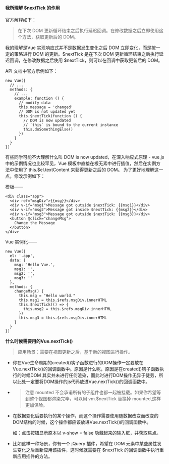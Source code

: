 #### 我所理解 $nextTick 的作用

官方解释如下：
>在下次 DOM 更新循环结束之后执行延迟回调。在修改数据之后立即使用这个方法，获取更新后的 DOM。

我的理解是Vue 实现响应式并不是数据发生变化之后 DOM 立即变化，而是按一定的策略进行 DOM 的更新。$nextTick 是在下次 DOM 更新循环结束之后执行延迟回调，在修改数据之后使用 $nextTick，则可以在回调中获取更新后的 DOM。 


API 文档中官方示例如下：
```
new Vue({
  // ...
  methods: {
    // ...
    example: function () {
      // modify data
      this.message = 'changed'
      // DOM is not updated yet
      this.$nextTick(function () {
        // DOM is now updated
        // `this` is bound to the current instance
        this.doSomethingElse()
      })
    }
  }
})
````
有些同学可能不大理解什么叫 DOM is now updated，在深入响应式原理 - vue.js中的示例情况也比较罕见，Vue 模板中直接在根无素中进行插值，然后在实例方法中使用了 this.$el.textContent 来获得更新之后的 DOM。
为了更好地理解这一点，修改示例如下：

模板——
````
<div class="app">
  <div ref="msgDiv">{{msg}}</div>
  <div v-if="msg1">Message got outside $nextTick: {{msg1}}</div>
  <div v-if="msg2">Message got inside $nextTick: {{msg2}}</div>
  <div v-if="msg3">Message got outside $nextTick: {{msg3}}</div>
  <button @click="changeMsg">
    Change the Message
  </button>
</div>
````
Vue 实例化——
````
new Vue({
  el: '.app',
  data: {
    msg: 'Hello Vue.',
    msg1: '',
    msg2: '',
    msg3: ''
  },
  methods: {
    changeMsg() {
      this.msg = "Hello world."
      this.msg1 = this.$refs.msgDiv.innerHTML
      this.$nextTick(() => {
        this.msg2 = this.$refs.msgDiv.innerHTML
      })
      this.msg3 = this.$refs.msgDiv.innerHTML
    }
  }
})
````
**什么时候需要用的Vue.nextTick()**
>应用场景：需要在视图更新之后，基于新的视图进行操作。

- 你在Vue生命周期的created()钩子函数进行的DOM操作一定要放在Vue.nextTick()的回调函数中。原因是什么呢，原因是在created()钩子函数执行的时候DOM 其实并未进行任何渲染，而此时进行DOM操作无异于徒劳，所以此处一定要将DOM操作的js代码放进Vue.nextTick()的回调函数中。

- >注意 mounted 不会承诺所有的子组件也都一起被挂载。如果你希望等到整个视图都渲染完毕，可以用 vm.$nextTick 替换掉 mounted,这样更加保险。
- 在数据变化后要执行的某个操作，而这个操作需要使用随数据改变而改变的DOM结构的时候，这个操作都应该放进Vue.nextTick()的回调函数中。
  
  如：点击按钮显示原本以 v-show = false 隐藏起来的输入框，并获取焦点。

- 比如这样一种场景，你有一个 jQuery 插件，希望在 DOM 元素中某些属性发生变化之后重新应用该插件，这时候就需要在 $nextTick 的回调函数中执行重新应用插件的方法。